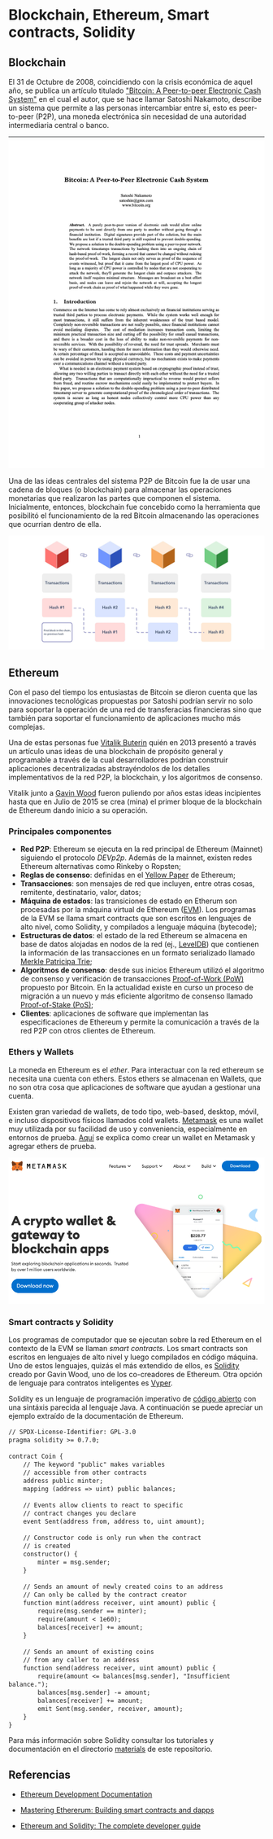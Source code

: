 # Blockchain, Ethereum, Smart contracts, Solidity

## Blockchain

El 31 de Octubre de 2008, coincidiendo con la crisis económica de aquel año, se 
publica un artículo titulado ["Bitcoin: A Peer-to-peer Electronic Cash System"](https://bitcoin.org/bitcoin.pdf) 
en el cual el autor, que se hace llamar Satoshi Nakamoto, describe un sistema que
permite a las personas intercambiar entre si, esto es peer-to-peer (P2P), una moneda 
electrónica sin necesidad de una autoridad intermediaria central o banco.

![Satochi Paper](../figures/bitcoin_paper.png)

Una de las ideas centrales del sistema P2P de Bitcoin fue la de usar una cadena 
de bloques (o blockchain) para almacenar las operaciones monetarias que realizaron
las partes que componen el sistema. Inicialmente, entonces, blockchain fue concebido 
como la herramienta que posibilitó el funcionamiento de la red Bitcoin almacenando
las operaciones que ocurrian dentro de ella.

![Blockchain](../figures/blockchain.jpeg)

## Ethereum

Con el paso del tiempo los entusiastas de Bitcoin se dieron cuenta que las innovaciones
tecnológicas propuestas por Satoshi podrían servir no solo para soportar la operación
de una red de transferacias financieras sino que también para soportar el funcionamiento
de aplicaciones mucho más complejas.

Una de estas personas fue [Vitalik Buterin](https://en.wikipedia.org/wiki/Vitalik_Buterin)
quién en 2013 presentó a través un artículo unas ideas de una blockchain de propósito 
general y programable a través de la cual desarrolladores podrían construir aplicaciones 
decentralizadas abstrayéndolos de los detalles implementativos de la red P2P, la blockchain, 
y los algoritmos de consenso.

Vitalik junto a [Gavin Wood](https://en.wikipedia.org/wiki/Gavin_Wood) fueron puliendo 
por años estas ideas incipientes hasta que en Julio de 2015 se crea (mina) el primer 
bloque de la blockchain de Ethereum dando inicio a su operación.

### Principales componentes

- **Red P2P**: Ethereum se ejecuta en la red principal de Ethereum (Mainnet) siguiendo
el protocolo *DEVp2p*. Además de la mainnet, existen redes Ethereum alternativas 
como  Rinkeby o Ropsten;
- **Reglas de consenso**: definidas en el [Yellow Paper](https://ethereum.github.io/yellowpaper/paper.pdf)
de Ethereum;
- **Transacciones**: son mensajes de red que incluyen, entre otras cosas, remitente, 
destinatario, valor, datos;
- **Máquina de estados**: las transiciones de estado en Etherum son procesadas por la
máquina virtual de Ethereum ([EVM](https://ethereum.org/en/developers/docs/evm/)). 
Los programas de la EVM se llama smart contracts que son escritos en lenguajes de 
alto nivel, como Solidity, y compilados a lenguaje máquina (bytecode);
- **Estructuras de datos**: el estado de la red Ethereum se almacena en base de datos 
alojadas en nodos de la red (ej., [LevelDB](https://en.wikipedia.org/wiki/LevelDB]))
que contienen la información de las transacciones en un formato serializado llamado
[Merkle Patricipa Trie](https://easythereentropy.wordpress.com/2014/06/04/understanding-the-ethereum-trie/);
- **Algoritmos de consenso**: desde sus inicios Ethereum utilizó el algoritmo de 
consenso y verificación de transacciones [Proof-of-Work (PoW)](https://ethereum.org/en/developers/docs/consensus-mechanisms/pow/) 
propuesto por Bitcoin. En la actualidad existe en curso un proceso de migración 
a un nuevo y más eficiente algoritmo de consenso llamado 
[Proof-of-Stake (PoS)](https://ethereum.org/en/developers/docs/consensus-mechanisms/pos/);
- **Clientes**: aplicaciones de software que implementan las especificaciones de
Ethereum y permite la comunicación a través de la red P2P con otros clientes de
Ethereum.

### Ethers y Wallets

La moneda en Ethereum es el *ether*. Para interactuar con la red ethereum se necesita
una cuenta con ethers. Estos ethers se almacenan en Wallets, que no son otra cosa 
que aplicaciones de software que ayudan a gestionar una cuenta.

Existen gran variedad de wallets, de todo tipo, web-based, desktop, móvil, e
incluso dispositivos físicos llamados cold wallets. [Metamask](https://metamask.io) 
es una wallet muy utilizada por su facilidad de uso y conveniencia, especialmente 
en entornos de prueba. [Aquí](https://github.com/ethereumbook/ethereumbook/blob/develop/02intro.asciidoc#getting-started-with-metamask) 
se explica como crear un wallet en Metamask y agregar ethers de prueba.

![Blockchain](../figures/metamask.png)

### Smart contracts y Solidity

Los programas de computador que se ejecutan sobre la red Ethereum en el contexto 
de la EVM se llaman *smart contracts*. Los smart contracts son escritos en lenguajes 
de alto nivel y luego compilados en código máquina. Uno de estos lenguajes,
quizás el más extendido de ellos, es [Solidity](https://docs.soliditylang.org/en/latest/) 
creado por Gavin Wood, uno de los co-creadores de Ethereum. Otra opción de lenguaje
para contratos inteligentes es [Vyper](https://vyper.readthedocs.io/en/stable/).

Solidity es un lenguaje de programación imperativo de [código abierto](https://github.com/ethereum/solidity) 
con una sintáxis parecida al lenguaje Java. A continuación se puede apreciar un ejemplo
extraído de la documentación de Ethereum.

```Solidity
// SPDX-License-Identifier: GPL-3.0
pragma solidity >= 0.7.0;

contract Coin {
    // The keyword "public" makes variables
    // accessible from other contracts
    address public minter;
    mapping (address => uint) public balances;

    // Events allow clients to react to specific
    // contract changes you declare
    event Sent(address from, address to, uint amount);

    // Constructor code is only run when the contract
    // is created
    constructor() {
        minter = msg.sender;
    }

    // Sends an amount of newly created coins to an address
    // Can only be called by the contract creator
    function mint(address receiver, uint amount) public {
        require(msg.sender == minter);
        require(amount < 1e60);
        balances[receiver] += amount;
    }

    // Sends an amount of existing coins
    // from any caller to an address
    function send(address receiver, uint amount) public {
        require(amount <= balances[msg.sender], "Insufficient balance.");
        balances[msg.sender] -= amount;
        balances[receiver] += amount;
        emit Sent(msg.sender, receiver, amount);
    }
}
```

Para más información sobre Solidity consultar los tutoriales y documentación en 
el directorio [materials](../materials) de este repositorio.

## Referencias

- [Ethereum Development Documentation](https://ethereum.org/en/developers/docs/)

- [Mastering Ethererum: Building smart contracts and dapps](https://github.com/ethereumbook/ethereumbook)

- [Ethereum and Solidity: The complete developer guide](https://www.udemy.com/course/ethereum-and-solidity-the-complete-developers-guide)

